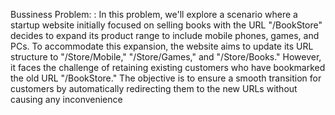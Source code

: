 Bussiness Problem: : In this problem, we'll explore a scenario where a startup website initially focused on selling books with the URL "/BookStore" decides to expand its product range to include mobile phones, games, and PCs. To accommodate this expansion, the website aims to update its URL structure to "/Store/Mobile," "/Store/Games," and "/Store/Books." However, it faces the challenge of retaining existing customers who have bookmarked the old URL "/BookStore." The objective is to ensure a smooth transition for customers by automatically redirecting them to the new URLs without causing any inconvenience



